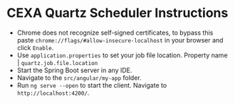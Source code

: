 # CEXA Quartz Scheduler Instructions

- Chrome does not recognize self-signed certificates, to bypass this paste `chrome://flags/#allow-insecure-localhost` in your browser and click `Enable`.
- Use `application.properties` to set your job file location. Property name | `quartz.job.file.location`
- Start the Spring Boot server in any IDE.
- Navigate to the `src/angular/my-app` folder.
- Run `ng serve --open` to start the client. Navigate to `http://localhost:4200/`.
